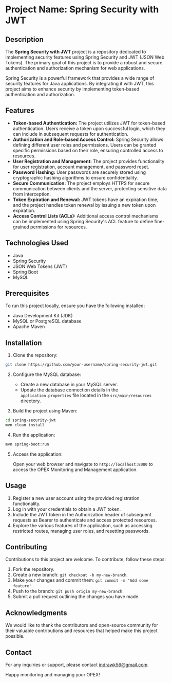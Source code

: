 # Project Name: Spring Security with JWT

## Description

The **Spring Security with JWT** project is a repository dedicated to implementing security features using Spring Security and JWT (JSON Web Tokens). The primary goal of this project is to provide a robust and secure authentication and authorization mechanism for web applications.

Spring Security is a powerful framework that provides a wide range of security features for Java applications. By integrating it with JWT, this project aims to enhance security by implementing token-based authentication and authorization.

## Features

- **Token-based Authentication:** The project utilizes JWT for token-based authentication. Users receive a token upon successful login, which they can include in subsequent requests for authentication.
- **Authorization and Role-based Access Control:** Spring Security allows defining different user roles and permissions. Users can be granted specific permissions based on their role, ensuring controlled access to resources.
- **User Registration and Management:** The project provides functionality for user registration, account management, and password reset.
- **Password Hashing:** User passwords are securely stored using cryptographic hashing algorithms to ensure confidentiality.
- **Secure Communication:** The project employs HTTPS for secure communication between clients and the server, protecting sensitive data from interception.
- **Token Expiration and Renewal:** JWT tokens have an expiration time, and the project handles token renewal by issuing a new token upon expiration.
- **Access Control Lists (ACLs):** Additional access control mechanisms can be implemented using Spring Security's ACL feature to define fine-grained permissions for resources.

## Technologies Used

- Java
- Spring Security
- JSON Web Tokens (JWT)
- Spring Boot
- MySQL 

## Prerequisites

To run this project locally, ensure you have the following installed:

- Java Development Kit (JDK)
- MySQL or PostgreSQL database
- Apache Maven

## Installation

1. Clone the repository:

```bash
git clone https://github.com/your-username/spring-security-jwt.git
```
2. Configure the MySQL database:

   - Create a new database in your MySQL server.
   - Update the database connection details in the `application.properties` file located in the `src/main/resources` directory.

3. Build the project using Maven:
```bash
cd spring-security-jwt
mvn clean install
```
4. Run the application:
```bash
mvn spring-boot:run
```
5. Access the application:

   Open your web browser and navigate to `http://localhost:8080` to access the OPEX Monitoring and Management application.
   
## Usage
1. Register a new user account using the provided registration functionality.
2. Log in with your credentials to obtain a JWT token.
3. Include the JWT token in the Authorization header of subsequent requests as Bearer <token> to authenticate and access protected resources.
4. Explore the various features of the application, such as accessing restricted routes, managing user roles, and resetting passwords.
 
## Contributing

Contributions to this project are welcome. To contribute, follow these steps:

1. Fork the repository.
2. Create a new branch: `git checkout -b my-new-branch`.
3. Make your changes and commit them: `git commit -m 'Add some feature'`.
4. Push to the branch: `git push origin my-new-branch`.
5. Submit a pull request outlining the changes you have made.

## Acknowledgments

We would like to thank the contributors and open-source community for their valuable contributions and resources that helped make this project possible.

## Contact

For any inquiries or support, please contact [indrawk56@gmail.com](mailto:indrawk56@gmail.com).

Happy monitoring and managing your OPEX!

